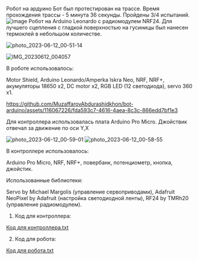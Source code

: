 Робот на ардуино
Бот был протестирован на трассе. Время прохождения трассы - 5 минута 36 секунды. Пройдены 3/4 испытаний.
![image](https://github.com/MuzaffarovAbdurashidkhon/bot-arduino/assets/116067226/a2d71bdb-98c6-44d0-a753-90e4a3f994fe)
Робот на Arduino Leonardo с радиомодулем NRF24. Для лучшего сцепления с гладкой поверхностью на гусиницы был нанесен термоклей в небольшом количестве.

![photo_2023-06-12_00-51-14](https://github.com/MuzaffarovAbdurashidkhon/bot-arduino/assets/116067226/35b40e4d-948f-4b3d-b6ed-71afb111970d)

![IMG_20230612_004057](https://github.com/MuzaffarovAbdurashidkhon/bot-arduino/assets/116067226/a6a16a98-555e-4fbb-aad7-74bb36f6d34f)


В роботе использовалось:

Motor Shield,
Arduino Leonardo/Amperka Iskra Neo,
NRF,
NRF+,
акумуляторы 18650 x2,
DC motor x2,
RGB LED  (12 светодиода),
servo 360 x1.



https://github.com/MuzaffarovAbdurashidkhon/bot-arduino/assets/116067226/fda593c7-4616-4aea-8c3c-866edd7bf1e3

Для контроллера использовалась плата Arduino Pro Micro. Джойствик отвечал за движение по оси Y,X

![photo_2023-06-12_00-59-01](https://github.com/MuzaffarovAbdurashidkhon/bot-arduino/assets/116067226/f066537f-93ec-4936-9b58-ac70c2b8e2c0)
![photo_2023-06-12_00-58-55](https://github.com/MuzaffarovAbdurashidkhon/bot-arduino/assets/116067226/2297a1e0-3a49-45dd-8b5c-c804429b4c0d)

В контроллере использовалось:

Arduino Pro Micro,
NRF,
NRF+,
повербанк,
потенциометр,
кнопка,
джойстик.

Использованные библиотеки:

Servo by Michael Margolis (управление сервоприводами),
Adafruit NeoPixel by Adafruit (настройка светодиодной ленты),
RF24 by TMRh20 (управление радиомодулем).
1. Код для контроллера:


[Код для контроллера.txt](https://github.com/MuzaffarovAbdurashidkhon/bot-arduino/files/11715915/default.txt)



2. Код для робота:

[Код для робота.txt](https://github.com/MuzaffarovAbdurashidkhon/bot-arduino/files/11715916/default.txt)

